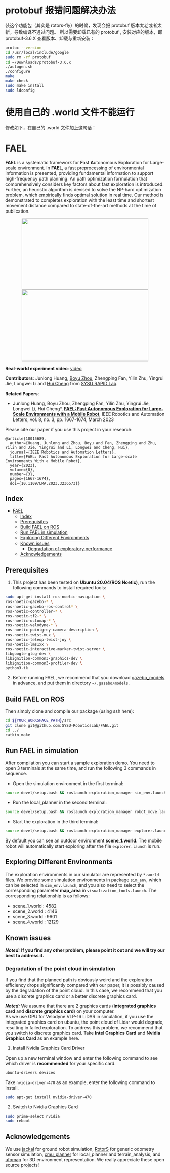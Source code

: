 # protobuf 报错问题解决办法
装这个功能包（其实是 rotors-fly）的时候，发现会报 protobuf 版本太老或者太新，导致编译不通过问题。
所以需要卸载已有的 protobuf , 安装对应的版本，即 protobuf-3.6.X
查看版本、卸载与重新安装：
``` bash
protoc --version 
cd /usr/local/include/google
sudo rm -rf protobuf
cd ~/Downloads/protobuf-3.6.x
./autogen.sh
./configure
make
make check
sudo make install
sudo ldconfig
```
# 使用自己的 .world 文件不能运行
修改如下，在自己的 .world 文件加上这句话：

  <plugin name='ros_interface_plugin' filename='librotors_gazebo_ros_interface_plugin.so'/>
  
# FAEL

**FAEL** is a systematic framework for **F**ast **A**utonomous **E**xploration for **L**arge-scale environment. In **FAEL**, a fast preprocessing of environmental information is presented, providing fundamental information to support high-frequency path planning. An path optimization formulation that comprehensively considers key factors about fast exploration is introduced. Further, an heuristic algorithm is devised to solve the NP-hard optimization problem, which empirically finds optimal solution in real time. Our method is demonstrated to completes exploration with the least time and shortest movement distance compared to state-of-the-art methods at the time of publication.

<p align="center">
  <img src="files/figure/1.jpeg" width = "400" height = "225"/>
  <img src="files/figure/2.jpeg" width = "400" height = "225"/>
</p>

__Real-world experiment video__: [video](https://www.bilibili.com/video/BV1rv4y1i7Sg/?spm_id_from=333.999.0.0&vd_source=4b11429ea8ba8725f0fc457cc4442883)

__Contributors__: Junlong Huang, [Boyu Zhou](http://boyuzhou.net), Zhengping Fan, Yilin Zhu, Yingrui Jie, Longwei Li and [Hui Cheng](https://cse.sysu.edu.cn/content/2504) from [SYSU RAPID Lab](http://lab.sysu-robotics.com/index.html).

__Related Papers__:   
- Junlong Huang, Boyu Zhou, Zhengping Fan, Yilin Zhu, Yingrui Jie, Longwei Li, Hui Cheng*, [__FAEL: Fast Autonomous Exploration for Large-Scale Environments with a Mobile Robot__](https://ieeexplore.ieee.org/document/10015689), IEEE Robotics and Automation Letters, vol. 8, no. 3, pp. 1667-1674, March 2023

Please cite our paper if you use this project in your research:
```
@article{10015689,
  author={Huang, Junlong and Zhou, Boyu and Fan, Zhengping and Zhu, Yilin and Jie, Yingrui and Li, Longwei and Cheng, Hui},
  journal={IEEE Robotics and Automation Letters}, 
  title={FAEL: Fast Autonomous Exploration for Large-scale Environments With a Mobile Robot}, 
  year={2023},
  volume={8},
  number={3},
  pages={1667-1674},
  doi={10.1109/LRA.2023.3236573}}
```

## Index

- [FAEL](#fael)
  - [Index](#index)
  - [Prerequisites](#prerequisites)
  - [Build FAEL on ROS](#build-fael-on-ros)
  - [Run FAEL in simulation](#run-fael-in-simulation)
  - [Exploring Different Environments](#exploring-different-environments)
  - [Known issues](#known-issues)
    - [Degradation of exploratory performance](#degradation-of-exploratory-performance)
  - [Acknowledgements](#acknowledgements)

## Prerequisites
1. This project has been tested on __Ubuntu 20.04(ROS Noetic)__, run the following commands to install required tools:
```bash
sudo apt-get install ros-noetic-navigation \
ros-noetic-gazebo-* \
ros-noetic-gazebo-ros-control* \
ros-noetic-controller-* \
ros-noetic-tf2-* \
ros-noetic-octomap-* \
ros-noetic-velodyne-* \
ros-noetic-pointgrey-camera-description \
ros-noetic-twist-mux \
ros-noetic-teleop-twist-joy \
ros-noetic-lms1xx \
ros-noetic-interactive-marker-twist-server \
libgoogle-glog-dev \
libignition-common3-graphics-dev \
libignition-common3-profiler-dev \
python3-tk 
```

2. Before running FAEL, we recommend that you download [gazebo_models](https://github.com/osrf/gazebo_models) in advance, and put them in directory `~/.gazebo/models`.

## Build FAEL on ROS
Then simply clone and compile our package (using ssh here):
```bash
cd ${YOUR_WORKSPACE_PATH}/src
git clone git@github.com:SYSU-RoboticsLab/FAEL.git
cd ../ 
catkin_make
```

## Run FAEL in simulation
After compilation you can start a sample exploration demo. You need to open 3 terminals at the same time, and run the following 3 commands in sequence.

- Open the simulation environment in the first terminal:
```bash
source devel/setup.bash && roslaunch exploration_manager sim_env.launch
```
- Run the local_planner in the second terminal:
```bash
source devel/setup.bash && roslaunch exploration_manager robot_move.launch
```
- Start the exploration in the third terminal:
```bash
source devel/setup.bash && roslaunch exploration_manager explorer.launch
```
By default you can see an outdoor environment **scene_1.world**. The mobile robot will automatically start exploring after the file `explorer.launch` is run.

## Exploring Different Environments
The exploration environments in our simulator are represented by `*.world` files. We provide some simulation environments in package `sim_env`, which can be selected in `sim_env.launch`, and you also need to select the corresponding parameter **map_area** in `visualization_tools.launch`. The corresponding relationship is as follows:
* scene_1.world : 4582
* scene_2.world : 4146
* scene_3.world : 9601
* scene_4.world : 12129

## Known issues
***Noted:*** __If you find any other problem, please point it out and we will try our best to address it.__

### Degradation of the point cloud in simulation

If you find that the planned path is obviously weird and the exploration efficiency drops significantly compared with our paper, it is possibly caused by the degradation of the point cloud. In this case, we recommend that you use a discrete graphics card or a better discrete graphics card.

__*Noted:*__ We assume that there are 2 graphics cards (**integrated graphics card** and **discrete graphics card**) on your computer.   
As we use GPU for Velodyne VLP-16 LiDAR in simulation, if you use the integrated graphics card on ubuntu, the point cloud of Lidar would degrade, resulting in failed exploration. To address this problem, we recommend that you switch to discrete graphics card. Take **Intel Graphics Card** and **Nvidia Graphics Card** as an example here.

1. Install Nvidia Graphics Card Driver

Open up a new terminal window and enter the following command to see which driver is **recommended** for your specific card.
```bash
ubuntu-drivers devices
```

Take `nvidia-driver-470` as an example, enter the following command to install.
```bash
sudo apt-get install nvidia-driver-470
```

2. Switch to Nvidia Graphics Card
```bash
sudo prime-select nvidia
sudo reboot
```

## Acknowledgements
We use [jackal](https://github.com/jackal) for ground robot simulation, [RotorS](https://github.com/ethz-asl/rotors_simulator) for generic odometry sensor simulation, [cmu_planner](https://github.com/jizhang-cmu/ground_based_autonomy_basic) for local_planner and terrain_analysis, and [ufomap](https://github.com/UnknownFreeOccupied/ufomap) for 3D environment representation. We really appreciate these open source projects!
